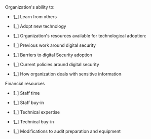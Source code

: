 


Organization's ability to:
  - ![_] Learn from others
  - ![_] Adopt new technology
  - ![_] Organization's resources available for technological adoption:


  - ![_] Previous work around digital security
  - ![_] Barriers to digital Security adoption
  - ![_] Current policies around digital security
  - ![_] How organization deals with sensitive information



Financial resources
  - ![_] Staff time
  - ![_] Staff buy-in
  - ![_] Technical expertise
  - ![_] Technical buy-in
  
  - ![_] Modifications to audit preparation and equipment
